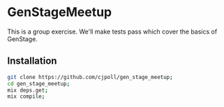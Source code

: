 # GenStageMeetup

This is a group exercise. We'll make tests pass which cover the basics of
GenStage.

## Installation

```bash
git clone https://github.com/cjpoll/gen_stage_meetup;
cd gen_stage_meetup;
mix deps.get;
mix compile;
```
